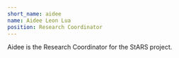 ```yaml
---
short_name: aidee
name: Aidee Leon Lua
position: Research Coordinator
---
```


Aidee is the Research Coordinator for the StARS project.
